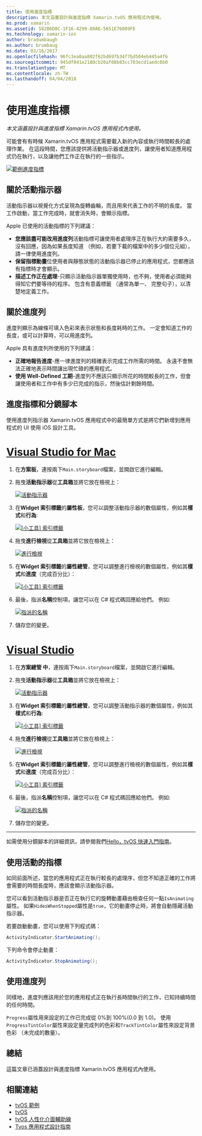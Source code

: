 ```yaml
---
title: 使用進度指標
description: 本文涵蓋設計與進度指標 Xamarin.tvOS 應用程式內使用。
ms.prod: xamarin
ms.assetid: 582B6D0C-1F16-4299-A9A6-5651E76009FE
ms.technology: xamarin-ios
author: bradumbaugh
ms.author: brumbaug
ms.date: 03/16/2017
ms.openlocfilehash: 96fc3ea0aa802f62bd697b34f7bd504eb445a4f6
ms.sourcegitcommit: 945df041e2180cb20af08b83cc703ecd1aedc6b0
ms.translationtype: MT
ms.contentlocale: zh-TW
ms.lasthandoff: 04/04/2018
---
```

# <a name="working-with-progress-indicators"></a>使用進度指標

_本文涵蓋設計與進度指標 Xamarin.tvOS 應用程式內使用。_


可能會有有時候 Xamarin.tvOS 應用程式需要載入新的內容或執行時間較長的處理作業。 在這段時間，您應該提供將活動指示器或進度列，讓使用者知道應用程式仍在執行，以及讓他們工作正在執行的一些指示。

[![](progress-indicators-images/intro01.png "範例進度指標")](progress-indicators-images/intro01.png#lightbox)

<a name="About-Activity-Indicators" />

## <a name="about-activity-indicators"></a>關於活動指示器

活動指示器以視覺化方式呈現為旋轉齒輪，而且用來代表工作的不明的長度。 當工作啟動，當工作完成時，就會消失時，會顯示指標。

Apple 已使用的活動指標的下列建議：

- **您應該盡可能改用進度列**活動指標可讓使用者處理序正在執行大約需要多久，沒有回應，因為如果長度知道 （例如，若要下載的檔案中的多少個位元組），請一律使用進度列。
- **保留指標動畫**位使用者與靜態狀態的活動指示器已停止的應用程式，您都應該有指標時才會顯示。
- **描述工作正在處理**-只顯示活動指示器單獨使用時，也不夠，使用者必須能夠得知它們要等待的程序。 包含有意義標籤 （通常為單一、 完整句子），以清楚地定義工作。

<a name="Summary" />

## <a name="about-progress-bars"></a>關於進度列

進度列顯示為線條可填入色彩來表示狀態和長度耗時的工作。 一定會知道工作的長度，或可以計算時，可以用進度列。

Apple 具有進度列所使用的下列建議：

- **正確地報告進度**-應一律進度列的精確表示完成工作所需的時間。 永遠不會無法正確地表示時間讓出現忙碌的應用程式。
- **使用 Well-Defined 工期**-進度列不應該只顯示所花的時間較長的工作，但會讓使用者和工作中有多少已完成的指示，然後估計剩餘時間。

<a name="Progress-Indicators-and-Storyboards" />

## <a name="progress-indicators-and-storyboards"></a>進度指標和分鏡腳本

使用進度列指示器 Xamarin.tvOS 應用程式中的最簡單方式是將它們新增到應用程式的 UI 使用 iOS 設計工具。

# <a name="visual-studio-for-mactabvsmac"></a>[Visual Studio for Mac](#tab/vsmac)
    
1. 在**方案板**，連按兩下`Main.storyboard`檔案，並開啟它進行編輯。
1. 拖曳**活動指示器**從**工具箱**並將它放在檢視上： 

    [![](progress-indicators-images/activity01.png "活動指示器")](progress-indicators-images/activity01.png#lightbox)
1. 在**Widget 索引標籤**的**屬性板**，您可以調整活動指示器的數個屬性，例如其**樣式**和**行為**: 

    [![](progress-indicators-images/activity02.png "[小工具] 索引標籤 ")](progress-indicators-images/activity02.png#lightbox)
1. 拖曳**進行檢視**從**工具箱**並將它放在檢視上： 

    [![](progress-indicators-images/activity03.png "進行檢視")](progress-indicators-images/activity03.png#lightbox)
1. 在**Widget 索引標籤**的**屬性總管**，您可以調整進行檢視的數個屬性，例如其**樣式**和**進度**（完成百分比）： 

    [![](progress-indicators-images/activity04.png "[小工具] 索引標籤")](progress-indicators-images/activity04.png#lightbox)
1. 最後，指派**名稱**控制項，讓您可以在 C# 程式碼回應給他們。 例如:  

    [![](progress-indicators-images/activity05.png "指派的名稱")](progress-indicators-images/activity05.png#lightbox)
1. 儲存您的變更。

# <a name="visual-studiotabvswin"></a>[Visual Studio](#tab/vswin)
    
1. 在**方案總管 中**，連按兩下`Main.storyboard`檔案，並開啟它進行編輯。
1. 拖曳**活動指示器**從**工具箱**並將它放在檢視上： 

    [![](progress-indicators-images/activity01-vs.png "活動指示器")](progress-indicators-images/activity01-vs.png#lightbox)
1. 在**Widget 索引標籤**的**屬性總管**，您可以調整活動指示器的數個屬性，例如其**樣式**和**行為**: 

    [![](progress-indicators-images/activity02-vs.png "[小工具] 索引標籤")](progress-indicators-images/activity02-vs.png#lightbox)
1. 拖曳**進行檢視**從**工具箱**並將它放在檢視上： 

    [![](progress-indicators-images/activity03-vs.png "進行檢視")](progress-indicators-images/activity03-vs.png#lightbox)
1. 在**Widget 索引標籤**的**屬性總管**，您可以調整進行檢視的數個屬性，例如其**樣式**和**進度**（完成百分比）： 

    [![](progress-indicators-images/activity04-vs.png "[小工具] 索引標籤")](progress-indicators-images/activity04-vs.png#lightbox)
1. 最後，指派**名稱**控制項，讓您可以在 C# 程式碼回應給他們。 例如:  

    [![](progress-indicators-images/activity05-vs.png "指派的名稱")](progress-indicators-images/activity05-vs.png#lightbox)
1. 儲存您的變更。

-----

如需使用分鏡腳本的詳細資訊，請參閱我們[Hello，tvOS 快速入門指南](~/ios/tvos/get-started/hello-tvos.md)。 

<a name="Working-with-Activity-Indicators" />

## <a name="working-with-activity-indicators"></a>使用活動的指標

如同前面所述，當您的應用程式正在執行較長的處理序，但您不知道正確的工作將會需要的時間長度時，應該會顯示活動指示器。

您可以看到活動指示器是否正在執行它的旋轉動畫藉由檢查任何一點`IsAnimating`屬性。 如果`HidesWhenStopped`屬性是`true`，它的動畫停止時，將會自動隱藏活動指示器。

若要啟動動畫，您可以使用下列程式碼： 

```csharp
ActivityIndicator.StartAnimating();
```

下列命令會停止動畫：

```csharp
ActivityIndicator.StopAnimating();
```

<a name="Working-with-Progress-Bars" />

## <a name="working-with-progress-bars"></a>使用進度列

同樣地，進度列應該用於您的應用程式正在執行長時間執行的工作，已知持續時間的任何時間。 

`Progress`屬性用來設定的工作已完成從 0%到 100%(0.0 到 1.0)。 使用`ProgressTintColor`屬性來設定量完成列的色彩和`TrackTintColor`屬性來設定背景色彩 （未完成的數量）。

<a name="Summary" />

## <a name="summary"></a>總結

這篇文章已涵蓋設計與進度指標 Xamarin.tvOS 應用程式內使用。



## <a name="related-links"></a>相關連結

- [tvOS 範例](https://developer.xamarin.com/samples/tvos/all/)
- [tvOS](https://developer.apple.com/tvos/)
- [tvOS 人性化介面輔助線](https://developer.apple.com/tvos/human-interface-guidelines/)
- [Tvos 應用程式設計指南](https://developer.apple.com/library/prerelease/tvos/documentation/General/Conceptual/AppleTV_PG/)
